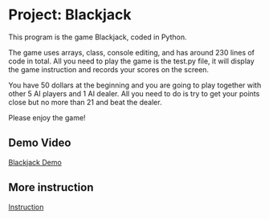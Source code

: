 # Project: Blackjack
This program is the game Blackjack, coded in Python.


The game uses arrays, class, console editing, and has around 230 lines of code in total. All you need to play the game is the test.py file, it will display the game instruction and records your scores on the screen.


You have 50 dollars at the beginning and you are going to play together with other 5 AI players and 1 AI dealer. All you need to do is try to get your points close but no more than 21 and beat the dealer.


Please enjoy the game!

## Demo Video
[Blackjack Demo](https://youtu.be/X6mj3nnq7gk)

## More instruction
[Instruction](https://github.com/YachenQin/blackjack/blob/master/blackjackdocument.pdf)
